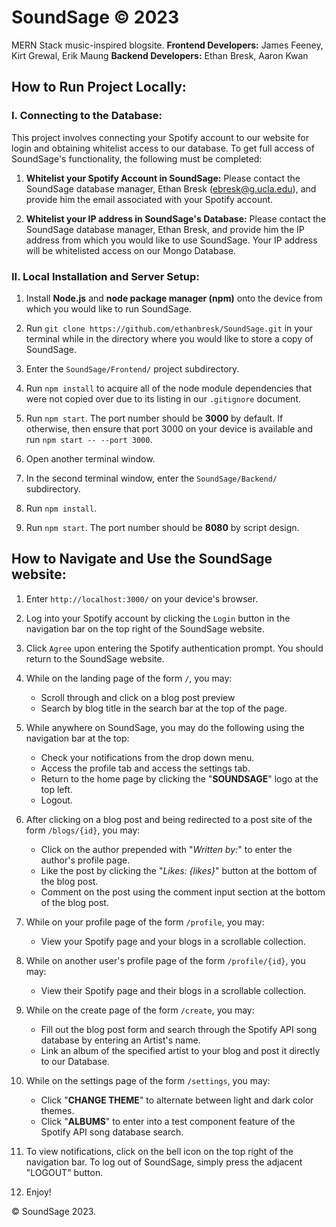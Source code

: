 # SoundSage &copy; 2023
MERN Stack music-inspired blogsite.
**Frontend Developers:** James Feeney, Kirt Grewal, Erik Maung
**Backend Developers:** Ethan Bresk, Aaron Kwan

## How to Run Project Locally:

### I. Connecting to the Database:

This project involves connecting your Spotify account to our website for login and obtaining whitelist access to our database. To get full access of SoundSage's functionality, the following must be completed:

1.  **Whitelist your Spotify Account in SoundSage:** Please contact the SoundSage database manager, Ethan Bresk (ebresk@g.ucla.edu), and provide him the email associated with your Spotify account.

2.  **Whitelist your IP address in SoundSage's Database:** Please contact the SoundSage database manager, Ethan Bresk, and provide him the IP address from which you would like to use SoundSage. Your IP address will be whitelisted access on our Mongo Database.


### II. Local Installation and Server Setup:

1. Install **Node.js** and **node package manager (npm)** onto the device from which you would like to run SoundSage.

2. Run `git clone https://github.com/ethanbresk/SoundSage.git` in your terminal while in the directory where you would like to store a copy of SoundSage.

3. Enter the `SoundSage/Frontend/` project subdirectory.

4. Run `npm install` to acquire all of the node module dependencies that were not copied over due to its listing in our `.gitignore` document.

5. Run `npm start`. The port number should be **3000** by default. If otherwise, then ensure that port 3000 on your device is available and run `npm start -- --port 3000`.

6. Open another terminal window.

7. In the second terminal window, enter the `SoundSage/Backend/` subdirectory.

8. Run `npm install`.

9. Run `npm start`. The port number should be **8080** by script design.

## How to Navigate and Use the SoundSage website:

1. Enter `http://localhost:3000/` on your device's browser.

2. Log into your Spotify account by clicking the `Login` button in the navigation bar on the top right of the SoundSage website.

3. Click `Agree` upon entering the Spotify authentication prompt. You should return to the SoundSage website.

4. While on the landing page of the form `/`, you may:
	* Scroll through and click on a blog post preview
	* Search by blog title in the search bar at the top of the page.

5. While anywhere on SoundSage, you may do the following using the navigation bar at the top:
    * Check your notifications from the drop down menu.
    * Access the profile tab and access the settings tab.
    * Return to the home page by clicking the "**SOUNDSAGE**" logo at the top left.
    * Logout.

6. After clicking on a blog post and being redirected to a post site of the form `/blogs/{id}`, you may:
	* Click on the author prepended with "*Written by:*" to enter the author's profile page.
	* Like the post by clicking the "*Likes: {likes}*" button at the bottom of the blog post.
	* Comment on the post using the comment input section at the bottom of the blog post.

7. While on your profile page of the form `/profile`, you may:
	* View your Spotify page and your blogs in a scrollable collection.

8. While on another user's profile page of the form `/profile/{id}`, you may:
	* View their Spotify page and their blogs in a scrollable collection.

9. While on the create page of the form `/create`, you may:
	* Fill out the blog post form and search through the Spotify API song database by entering an Artist's name.
	* Link an album of the specified artist to your blog and post it directly to our Database.

10. While on the settings page of the form `/settings`, you may:
    * Click "**CHANGE THEME**" to alternate between light and dark color themes.
    * Click "**ALBUMS**" to enter into a test component feature of the Spotify API song database search.

11. To view notifications, click on the bell icon on the top right of the navigation bar. To log out of SoundSage, simply press the adjacent "LOGOUT" button.

12. Enjoy!

&copy; SoundSage 2023.